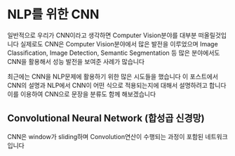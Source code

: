 # NLP를 위한 CNN 

일반적으로 우리가 CNN이라고 생각하면 Computer Vision분야를 대부분 떠올릴것입니다 
실제로도 CNN은 Computer Vision분야에서 많은 발전을 이루었으며 Image Classification, Image Detection, Semantic Segmentation 등 많은 분야에서도 CNN을 활용해서 성능 발전을 보여준 사례가 많습니다 

최근에는 CNN을 NLP문제에 활용하기 위한 많은 시도들을 했습니다 
이 포스트에서 CNN의 설명과 NLP에서 CNN이 어떤 식으로 적용되는지에 대해서 설명하려고 합니다 이를 이용하여 CNN으로 문장을 분류도 함께 해보겠습니다 

## Convolutional Neural Network (합성곱 신경망)

CNN은 window가 sliding하며 Convolution연산이 수행되는 과정이 포함된 네트워크입니다 

